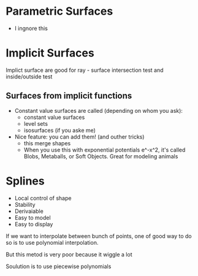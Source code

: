 # Parametric Surfaces
- I ingnore this

# Implicit Surfaces
Implict surface are good for ray - surface intersection test and inside/outside test

## Surfaces from implicit functions
- Constant value surfaces are called (depending on whom you ask):
    - constant value surfaces
    - level sets
    - isosurfaces (if you aske me)
- Nice feature: you can add them! (and outher tricks)
    - this merge shapes
    - When you use this with exponential potentials e^-x^2, it's called Blobs, Metaballs, or Soft Objects. Great for modeling animals

# Splines
- Local control of shape
- Stability
- Derivaiable
- Easy to model
- Easy to display


If we want to interpolate between bunch of points, one of good way to do so is to use polynomial interpolation.

But this metod is very poor because it wiggle a lot

Soulution is to use piecewise polynomials



